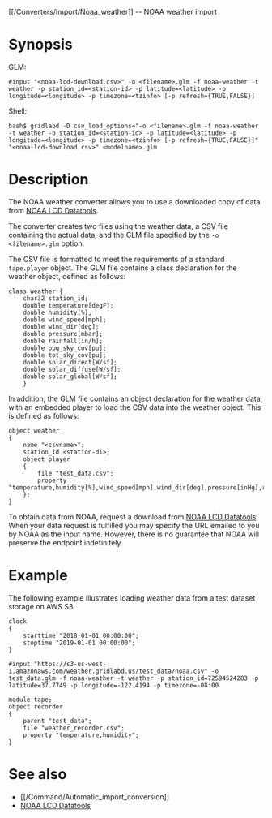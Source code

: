 [[/Converters/Import/Noaa_weather]] -- NOAA weather import

# Synopsis

GLM:

~~~
#input "<noaa-lcd-download.csv>" -o <filename>.glm -f noaa-weather -t weather -p station_id=<station-id> -p latitude=<latitude> -p longitude=<longitude> -p timezone=<tzinfo> [-p refresh={TRUE,FALSE}]
~~~

Shell:

~~~
bash$ gridlabd -D csv_load_options="-o <filename>.glm -f noaa-weather -t weather -p station_id=<station-id> -p latitude=<latitude> -p longitude=<longitude> -p timezone=<tzinfo> [-p refresh={TRUE,FALSE}]" "<noaa-lcd-download.csv>" <modelname>.glm 
~~~

# Description

The NOAA weather converter allows you to use a downloaded copy of data from [NOAA LCD Datatools](https://www.ncdc.noaa.gov/cdo-web/datatools/lcd).

The converter creates two files using the weather data, a CSV file containing the actual data, and the GLM file specified by the `-o <filename>.glm` option.

The CSV file is formatted to meet the requirements of a standard `tape.player` object.  The GLM file contains a class declaration for the weather object, defined as follows:

~~~
class weather {
	char32 station_id;
	double temperature[degF];
	double humidity[%];
	double wind_speed[mph];
	double wind_dir[deg];
	double pressure[mbar];
	double rainfall[in/h];
	double opq_sky_cov[pu];
	double tot_sky_cov[pu];
	double solar_direct[W/sf];
	double solar_diffuse[W/sf];
	double solar_global[W/sf];
	}	
~~~

In addition, the GLM file contains an object declaration for the weather data, with an embedded player to load the CSV data into the weather object. This is defined as follows:

~~~
object weather
{
	name "<csvname>";
	station_id <station-di>;
	object player
	{
		file "test_data.csv";
		property "temperature,humidity[%],wind_speed[mph],wind_dir[deg],pressure[inHg],rainfall[in/h],opq_sky_cov[pu],solar_global[W/sf],solar_direct[W/sf],solar_diffuse[W/sf];
	};
}
~~~

To obtain data from NOAA, request a download from [NOAA LCD Datatools](https://www.ncdc.noaa.gov/cdo-web/datatools/lcd).  When your data request is fulfilled you may specify the URL emailed to you by NOAA as the input name. However, there is no guarantee that NOAA will preserve the endpoint indefinitely.

# Example

The following example illustrates loading weather data from a test dataset storage on AWS S3.

~~~
clock 
{
	starttime "2018-01-01 00:00:00";
	stoptime "2019-01-01 00:00:00";
}

#input "https://s3-us-west-1.amazonaws.com/weather.gridlabd.us/test_data/noaa.csv" -o test_data.glm -f noaa-weather -t weather -p station_id=72594524283 -p latitude=37.7749 -p longitude=-122.4194 -p timezone=-08:00

module tape;
object recorder
{
	parent "test_data";
	file "weather_recorder.csv";
	property "temperature,humidity";
}
~~~

# See also

* [[/Command/Automatic_import_conversion]]
* [NOAA LCD Datatools](https://www.ncdc.noaa.gov/cdo-web/datatools/lcd)
